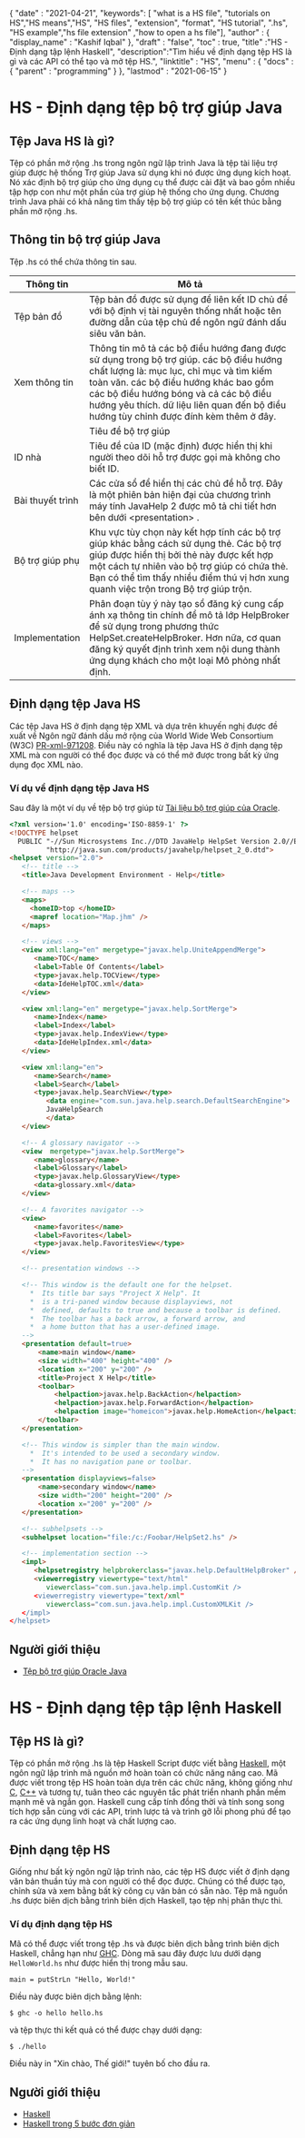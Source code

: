{
  "date" : "2021-04-21",
  "keywords": [ "what is a HS file", "tutorials on HS","HS means","HS", "HS files", "extension", "format", "HS tutorial", ".hs", "HS example","hs file extension" ,"how to open a hs file"],
  "author" : {
    "display_name" : "Kashif Iqbal"
},
  "draft" : "false",
  "toc" : true,
  "title" :"HS - Định dạng tập lệnh Haskell",
  "description":"Tìm hiểu về định dạng tệp HS là gì và các API có thể tạo và mở tệp HS.",
  "linktitle" : "HS",
  "menu" : {
    "docs" : {
      "parent" : "programming"
}
},
  "lastmod" : "2021-06-15"
}

# HS - Định dạng tệp bộ trợ giúp Java

## Tệp Java HS là gì?

Tệp có phần mở rộng .hs trong ngôn ngữ lập trình Java là tệp tài liệu trợ giúp được hệ thống Trợ giúp Java sử dụng khi nó được ứng dụng kích hoạt. Nó xác định bộ trợ giúp cho ứng dụng cụ thể được cài đặt và bao gồm nhiều tập hợp con như một phần của trợ giúp hệ thống cho ứng dụng. Chương trình Java phải có khả năng tìm thấy tệp bộ trợ giúp có tên kết thúc bằng phần mở rộng .hs.

## Thông tin bộ trợ giúp Java

Tệp .hs có thể chứa thông tin sau.

|Thông tin|Mô tả|
---|---|
|Tệp bản đồ|Tệp bản đồ được sử dụng để liên kết ID chủ đề với bộ định vị tài nguyên thống nhất hoặc tên đường dẫn của tệp chủ đề ngôn ngữ đánh dấu siêu văn bản.|
|Xem thông tin|Thông tin mô tả các bộ điều hướng đang được sử dụng trong bộ trợ giúp. các bộ điều hướng chất lượng là: mục lục, chỉ mục và tìm kiếm toàn văn. các bộ điều hướng khác bao gồm các bộ điều hướng bóng và cả các bộ điều hướng yêu thích. dữ liệu liên quan đến bộ điều hướng tùy chỉnh được đính kèm thêm ở đây.|
<html>|Tiêu đề bộ trợ giúp|Các \<title> được phác thảo trong tệp trợ giúp (.hs). Tiêu đề này có vẻ ở trên cùng của hầu hết các cửa sổ và bất kỳ cửa sổ phụ nào được nêu trong tệp bộ trợ giúp của bạn.| </html>
|ID nhà|Tiêu đề của ID (mặc định) được hiển thị khi người theo dõi hỗ trợ được gọi mà không cho biết ID.|
|Bài thuyết trình|Các cửa sổ để hiển thị các chủ đề hỗ trợ. Đây là một phiên bản hiện đại của chương trình máy tính JavaHelp 2 được mô tả chi tiết hơn bên dưới \<presentation> .|
|Bộ trợ giúp phụ|Khu vực tùy chọn này kết hợp tĩnh các bộ trợ giúp khác bằng cách sử dụng thẻ. Các bộ trợ giúp được hiển thị bởi thẻ này được kết hợp một cách tự nhiên vào bộ trợ giúp có chứa thẻ. Bạn có thể tìm thấy nhiều điểm thú vị hơn xung quanh việc trộn trong Bộ trợ giúp trộn.|
|Implementation|Phân đoạn tùy ý này tạo sổ đăng ký cung cấp ánh xạ thông tin chính để mô tả lớp HelpBroker để sử dụng trong phương thức HelpSet.createHelpBroker. Hơn nữa, cơ quan đăng ký quyết định trình xem nội dung thành ứng dụng khách cho một loại Mô phỏng nhất định.|

## Định dạng tệp Java HS

Các tệp Java HS ở định dạng tệp XML và dựa trên khuyến nghị được đề xuất về Ngôn ngữ đánh dấu mở rộng của World Wide Web Consortium (W3C) [PR-xml-971208](https://www.w3.org/TR/PR-xml-971208). Điều này có nghĩa là tệp Java HS ở định dạng tệp XML mà con người có thể đọc được và có thể mở được trong bất kỳ ứng dụng đọc XML nào.

### Ví dụ về định dạng tệp Java HS

Sau đây là một ví dụ về tệp bộ trợ giúp từ [Tài liệu bộ trợ giúp của Oracle](https://docs.oracle.com/cd/E19253-01/819-0913/author/helpset.html).

```html
<?xml version='1.0' encoding='ISO-8859-1' ?>
<!DOCTYPE helpset
  PUBLIC "-//Sun Microsystems Inc.//DTD JavaHelp HelpSet Version 2.0//EN"
         "http://java.sun.com/products/javahelp/helpset_2_0.dtd">
<helpset version="2.0">
   <!-- title -->
   <title>Java Development Environment - Help</title>

   <!-- maps -->
   <maps>
     <homeID>top </homeID>
     <mapref location="Map.jhm" />
   </maps>

   <!-- views -->
   <view xml:lang="en" mergetype="javax.help.UniteAppendMerge">
      <name>TOC</name>
      <label>Table Of Contents</label>
      <type>javax.help.TOCView</type>
      <data>IdeHelpTOC.xml</data>
   </view>

   <view xml:lang="en" mergetype="javax.help.SortMerge">
      <name>Index</name>
      <label>Index</label>
      <type>javax.help.IndexView</type>
      <data>IdeHelpIndex.xml</data>
   </view>

   <view xml:lang="en">
      <name>Search</name>
      <label>Search</label>
      <type>javax.help.SearchView</type>
         <data engine="com.sun.java.help.search.DefaultSearchEngine">
         JavaHelpSearch
         </data>
   </view>

   <!-- A glossary navigator -->
   <view  mergetype="javax.help.SortMerge">
      <name>glossary</name>
      <label>Glossary</label>
      <type>javax.help.GlossaryView</type>
      <data>glossary.xml</data>
   </view>

   <!-- A favorites navigator -->
   <view>
      <name>favorites</name>
      <label>Favorites</label>
      <type>javax.help.FavoritesView</type>
   </view>

   <!-- presentation windows -->

   <!-- This window is the default one for the helpset.
     *  Its title bar says "Project X Help". It
     *  is a tri-paned window because displayviews, not
     *  defined, defaults to true and because a toolbar is defined.
     *  The toolbar has a back arrow, a forward arrow, and
     *  a home button that has a user-defined image.
   -->
   <presentation default=true>
       <name>main window</name>
       <size width="400" height="400" />
       <location x="200" y="200" />
       <title>Project X Help</title>
       <toolbar>
           <helpaction>javax.help.BackAction</helpaction>
           <helpaction>javax.help.ForwardAction</helpaction>
           <helpaction image="homeicon">javax.help.HomeAction</helpaction>
       </toolbar>
   </presentation>

   <!-- This window is simpler than the main window.
     *  It's intended to be used a secondary window.
     *  It has no navigation pane or toolbar.
   -->
   <presentation displayviews=false>
       <name>secondary window</name>
       <size width="200" height="200" />
       <location x="200" y="200" />
   </presentation>

   <!-- subhelpsets -->
   <subhelpset location="file:/c:/Foobar/HelpSet2.hs" />

   <!-- implementation section -->
   <impl>
      <helpsetregistry helpbrokerclass="javax.help.DefaultHelpBroker" />
      <viewerregistry viewertype="text/html"
         viewerclass="com.sun.java.help.impl.CustomKit />
      <viewerregistry viewertype="text/xml"
         viewerclass="com.sun.java.help.impl.CustomXMLKit />
   </impl>
</helpset>
```

## Người giới thiệu
* [Tệp bộ trợ giúp Oracle Java](https://docs.oracle.com/cd/E19253-01/819-0913/author/helpset.html)

# HS - Định dạng tệp tập lệnh Haskell

## Tệp HS là gì?

Tệp có phần mở rộng .hs là tệp Haskell Script được viết bằng [Haskell](https://wiki.haskell.org/Haskell), một ngôn ngữ lập trình mã nguồn mở hoàn toàn có chức năng nâng cao. Mã được viết trong tệp HS hoàn toàn dựa trên các chức năng, không giống như [C](/vi/programming/c/), [C++](/vi/programming/cpp/) và tương tự, tuân theo các nguyên tắc phát triển nhanh phần mềm mạnh mẽ và ngắn gọn. Haskell cung cấp tính đồng thời và tính song song tích hợp sẵn cùng với các API, trình lược tả và trình gỡ lỗi phong phú để tạo ra các ứng dụng linh hoạt và chất lượng cao.

## Định dạng tệp HS

Giống như bất kỳ ngôn ngữ lập trình nào, các tệp HS được viết ở định dạng văn bản thuần túy mà con người có thể đọc được. Chúng có thể được tạo, chỉnh sửa và xem bằng bất kỳ công cụ văn bản có sẵn nào. Tệp mã nguồn .hs được biên dịch bằng trình biên dịch Haskell, tạo tệp nhị phân thực thi.

### Ví dụ định dạng tệp HS

Mã có thể được viết trong tệp .hs và được biên dịch bằng trình biên dịch Haskell, chẳng hạn như [GHC](https://haskell.org/ghc). Dòng mã sau đây được lưu dưới dạng `HelloWorld.hs` như được hiển thị trong mẫu sau.

```
main = putStrLn "Hello, World!"
```

Điều này được biên dịch bằng lệnh:

```
$ ghc -o hello hello.hs
```
và tệp thực thi kết quả có thể được chạy dưới dạng:

```
$ ./hello
```
Điều này in "Xin chào, Thế giới!" tuyên bố cho đầu ra.

## Người giới thiệu

* [Haskell](https://wiki.haskell.org/Haskell)
* [Haskell trong 5 bước đơn giản](https://wiki.haskell.org/Haskell_in_5_steps)

